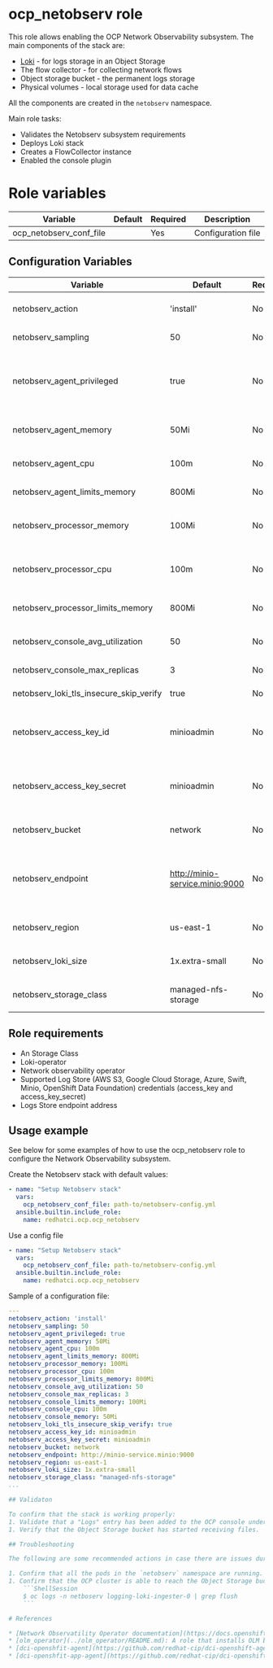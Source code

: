 # ocp_netobserv role

This role allows enabling the OCP Network Observability subsystem. The main components of the stack are:
  - [Loki](https://grafana.com/oss/loki/) - for logs storage in an Object Storage
  - The flow collector - for collecting network flows
  - Object storage bucket - the permanent logs storage
  - Physical volumes - local storage used for data cache

All the components are created in the `netobserv` namespace.

Main role tasks:
  - Validates the Netobserv subsystem requirements
  - Deploys Loki stack
  - Creates a FlowCollector instance
  - Enabled the console plugin

# Role variables

 Variable                                  | Default                         | Required    | Description                                   
 ----------------------------------------- | ------------------------------- | ----------- | ----------------------------------------------
ocp_netobserv_conf_file                    |                                 | Yes         | Configuration file 


## Configuration Variables

 Variable                              | Default                         | Required    | Description
-------------------------------------- | ------------------------------- | ----------- | ----------------------------------------------
netobserv_action                       | 'install'                       | No          | Role's default action
netobserv_sampling                     | 50                              | No          | Data sampling
netobserv_agent_privileged             | true                            | No          | Privileged mode allows collecting data from SRIOV functions
netobserv_agent_memory                 | 50Mi                            | No          | Memory assigned to the agent
netobserv_agent_cpu                    | 100m                            | No          | CPU assigned to the agent
netobserv_agent_limits_memory          | 800Mi                           | No          | Memory limit for the agent
netobserv_processor_memory             | 100Mi                           | No          | Memory assigned to the processor
netobserv_processor_cpu                | 100m                            | No          | CPU assigned to the processor
netobserv_processor_limits_memory      | 800Mi                           | No          | CPU limit for the processor
netobserv_console_avg_utilization      | 50                              | No          | Average utilization for the console
netobserv_console_max_replicas         | 3                               | No          | Console replicas
netobserv_loki_tls_insecure_skip_verify| true                            | No          | Skip TLS verification
netobserv_access_key_id                | minioadmin                      | No          | Access Key ID for the object storage backend
netobserv_access_key_secret            | minioadmin                      | No          | Secret Key for the object storage backend
netobserv_bucket                       | network                         | No          | Bucket for the Network Observability
netobserv_endpoint                     | http://minio-service.minio:9000 | No          | Object Storage Endpoint. It must exist and be reachable
netobserv_region                       | us-east-1                       | No          | Object Storage region
netobserv_loki_size                    | 1x.extra-small                  | No          | Loki Stack size See [Sizing](https://docs.openshift.com/container-platform/4.13/logging/cluster-logging-loki.html#deployment-sizing_cluster-logging-loki)
netobserv_storage_class                | managed-nfs-storage             | No          | Storage class for the Loki Stack

## Role requirements
  - An Storage Class
  - Loki-operator
  - Network observability operator
  - Supported Log Store (AWS S3, Google Cloud Storage, Azure, Swift, Minio, OpenShift Data Foundation) credentials (access_key and access_key_secret)
  - Logs Store endpoint address

## Usage example

See below for some examples of how to use the ocp_netobserv role to configure the Network Observability subsystem.

Create the Netobserv stack with default values:

```yaml
- name: "Setup Netobserv stack"
  vars:
    ocp_netobserv_conf_file: path-to/netobserv-config.yml
  ansible.builtin.include_role:
    name: redhatci.ocp.ocp_netobserv
```

Use a config file
```yaml
- name: "Setup Netobserv stack"
  vars:
    ocp_netobserv_conf_file: path-to/netobserv-config.yml
  ansible.builtin.include_role:
    name: redhatci.ocp.ocp_netobserv
```

Sample of a configuration file:
```yaml
---
netobserv_action: 'install'
netobserv_sampling: 50
netobserv_agent_privileged: true
netobserv_agent_memory: 50Mi
netobserv_agent_cpu: 100m
netobserv_agent_limits_memory: 800Mi
netobserv_processor_memory: 100Mi
netobserv_processor_cpu: 100m
netobserv_processor_limits_memory: 800Mi
netobserv_console_avg_utilization: 50
netobserv_console_max_replicas: 3
netobserv_console_limits_memory: 100Mi
netobserv_console_cpu: 100m
netobserv_console_memory: 50Mi
netobserv_loki_tls_insecure_skip_verify: true
netobserv_access_key_id: minioadmin
netobserv_access_key_secret: minioadmin
netobserv_bucket: network
netobserv_endpoint: http://minio-service.minio:9000
netobserv_region: us-east-1
netobserv_loki_size: 1x.extra-small
netobserv_storage_class: "managed-nfs-storage"
...

## Validaton

To confirm that the stack is working properly:
1. Validate that a "Logs" entry has been added to the OCP console under the "Observe" menu.
1. Verify that the Object Storage bucket has started receiving files.

## Troubleshooting

The following are some recommended actions in case there are issues during the deployment.

1. Confirm that all the pods in the `netobserv` namespace are running.
1. Confirm that the OCP cluster is able to reach the Object Storage bucket. Check the ingester pods for errors when flushing logs tables.
    ```ShellSession
    $ oc logs -n netboserv logging-loki-ingester-0 | grep flush
    ```

# References

* [Network Observatility Operator documentation](https://docs.openshift.com/container-platform/4.14/network_observability/configuring-operator.html)
* [olm_operator](../olm_operator/README.md): A role that installs OLM based operators.
* [dci-openshfit-agent](https://github.com/redhat-cip/dci-openshift-agent/): An agent that allows the deployment of OCP clusters, it is integrated with DCI (Red Hat Distributed CI).
* [dci-openshfit-app-agent](https://github.com/redhat-cip/dci-openshift-app-agent/): An agent that allows the deployment of workloads and certification testing on top OCP clusters, it is integrated with DCI (Red Hat Distributed CI).
